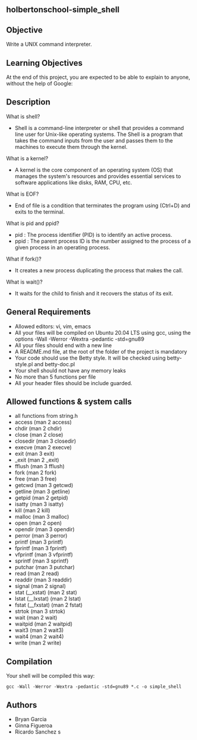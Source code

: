 ## holbertonschool-simple_shell


## Objective

Write a UNIX command interpreter.

## Learning Objectives

At the end of this project, you are expected to be able to explain to anyone, without the help of Google:

## Description

What is shell?

- Shell is a command-line interpreter or shell that provides a command line user for Unix-like operating systems. The Shell is a program that takes the command inputs from the user and passes them to the machines to execute them through the kernel.

What is a kernel?

- A kernel is the core component of an operating system (OS) that manages the system's resources and provides essential services to software applications like disks, RAM, CPU, etc.

What is EOF?

- End of file is a condition that terminates the program using (Ctrl+D) and exits to the terminal.

What is pid and ppid?

- pid : The process identifier (PID) is to identify an active process.
- ppid : The parent process ID is the number assigned to the process of a given process in an operating process.

What if fork()?

- It creates a new process duplicating the process that makes the call.

What is wait()?

- It waits for the child to finish and it recovers the status of its exit.

## General Requirements

* Allowed editors: vi, vim, emacs
* All your files will be compiled on Ubuntu 20.04 LTS using gcc, using the options -Wall -Werror -Wextra -pedantic -std=gnu89
* All your files should end with a new line
* A README.md file, at the root of the folder of the project is mandatory
* Your code should use the Betty style. It will be checked using betty-style.pl and betty-doc.pl
* Your shell should not have any memory leaks
* No more than 5 functions per file
* All your header files should be include guarded.

## Allowed functions & system calls

* all functions from string.h
* access (man 2 access)
* chdir (man 2 chdir)
* close (man 2 close)
* closedir (man 3 closedir)
* execve (man 2 execve)
* exit (man 3 exit)
* _exit (man 2 _exit)
* fflush (man 3 fflush)
* fork (man 2 fork)
* free (man 3 free)
* getcwd (man 3 getcwd)
* getline (man 3 getline)
* getpid (man 2 getpid)
* isatty (man 3 isatty)
* kill (man 2 kill)
* malloc (man 3 malloc)
* open (man 2 open)
* opendir (man 3 opendir)
* perror (man 3 perror)
* printf (man 3 printf)
* fprintf (man 3 fprintf)
* vfprintf (man 3 vfprintf)
* sprintf (man 3 sprintf)
* putchar (man 3 putchar)
* read (man 2 read)
* readdir (man 3 readdir)
* signal (man 2 signal)
* stat (__xstat) (man 2 stat)
* lstat (__lxstat) (man 2 lstat)
* fstat (__fxstat) (man 2 fstat)
* strtok (man 3 strtok)
* wait (man 2 wait)
* waitpid (man 2 waitpid)
* wait3 (man 2 wait3)
* wait4 (man 2 wait4)
* write (man 2 write)

## Compilation

Your shell will be compiled this way:

```
gcc -Wall -Werror -Wextra -pedantic -std=gnu89 *.c -o simple_shell
```
## Authors

* Bryan Garcia
* Ginna Figueroa
* Ricardo Sanchez
s